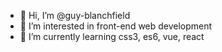 - 👋 Hi, I’m @guy-blanchfield
- 👀 I’m interested in front-end web development
- 🌱 I’m currently learning css3, es6, vue, react

<!---
guy-blanchfield/guy-blanchfield is a ✨ special ✨ repository because its `README.md` (this file) appears on your GitHub profile.
You can click the Preview link to take a look at your changes.
--->
